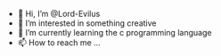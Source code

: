 - 👋 Hi, I’m @Lord-Evilus
- 👀 I’m interested in something creative
- 🌱 I’m currently learning the c programming language
- 📫 How to reach me ...

<!---
Lord-Evilus/Lord-Evilus is a ✨ special ✨ repository because its `README.md` (this file) appears on your GitHub profile.
You can click the Preview link to take a look at your changes.
--->
